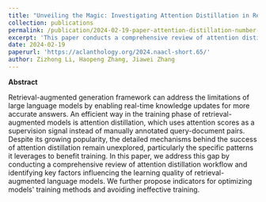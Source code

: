 ```yaml
---
title: "Unveiling the Magic: Investigating Attention Distillation in Retrieval-Augmented Generation"
collection: publications
permalink: /publication/2024-02-19-paper-attention-distillation-number-2
excerpt: 'This paper conducts a comprehensive review of attention distillation workflow and identifying key factors influencing the learning quality of retrieval-augmented language models. *In Proceedings of the 2024 Conference of the North American Chapter of the Association for Computational Linguistics.*'
date: 2024-02-19
paperurl: 'https://aclanthology.org/2024.naacl-short.65/'
author: Zizhong Li, Haopeng Zhang, Jiawei Zhang
---
```


**Abstract**

Retrieval-augmented generation framework can address the limitations of large language models by enabling real-time knowledge updates for more accurate answers. An efficient way in the training phase of retrieval-augmented models is attention distillation, which uses attention scores as a supervision signal instead of manually annotated query-document pairs. Despite its growing popularity, the detailed mechanisms behind the success of attention distillation remain unexplored, particularly the specific patterns it leverages to benefit training. In this paper, we address this gap by conducting a comprehensive review of attention distillation workflow and identifying key factors influencing the learning quality of retrieval-augmented language models. We further propose indicators for optimizing models' training methods and avoiding ineffective training.
